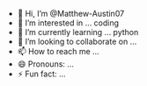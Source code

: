 - 👋 Hi, I’m @Matthew-Austin07
- 👀 I’m interested in ... coding
- 🌱 I’m currently learning ... python
- 💞️ I’m looking to collaborate on ...
- 📫 How to reach me ...
- 😄 Pronouns: ...
- ⚡ Fun fact: ... 

<!---
Matthew-Austin07/Matthew-Austin07 is a ✨ special ✨ repository because its `README.md` (this file) appears on your GitHub profile.
You can click the Preview link to take a look at your changes.
--->

